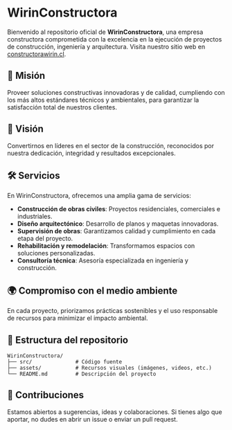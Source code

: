 # WirinConstructora

Bienvenido al repositorio oficial de **WirinConstructora**, una empresa constructora comprometida con la excelencia en la ejecución de proyectos de construcción, ingeniería y arquitectura. Visita nuestro sitio web en [constructorawirin.cl](https://constructorawirin.cl/).

## 🚀 Misión
Proveer soluciones constructivas innovadoras y de calidad, cumpliendo con los más altos estándares técnicos y ambientales, para garantizar la satisfacción total de nuestros clientes.

## 🌟 Visión
Convertirnos en líderes en el sector de la construcción, reconocidos por nuestra dedicación, integridad y resultados excepcionales.

## 🛠️ Servicios
En WirinConstructora, ofrecemos una amplia gama de servicios:

- **Construcción de obras civiles**: Proyectos residenciales, comerciales e industriales.
- **Diseño arquitectónico**: Desarrollo de planos y maquetas innovadoras.
- **Supervisión de obras**: Garantizamos calidad y cumplimiento en cada etapa del proyecto.
- **Rehabilitación y remodelación**: Transformamos espacios con soluciones personalizadas.
- **Consultoría técnica**: Asesoría especializada en ingeniería y construcción.

## 🌍 Compromiso con el medio ambiente
En cada proyecto, priorizamos prácticas sostenibles y el uso responsable de recursos para minimizar el impacto ambiental.

## 📂 Estructura del repositorio

```plaintext
WirinConstructora/
├── src/              # Código fuente
├── assets/           # Recursos visuales (imágenes, videos, etc.)
└── README.md         # Descripción del proyecto
```

## 🤝 Contribuciones

Estamos abiertos a sugerencias, ideas y colaboraciones. Si tienes algo que aportar, no dudes en abrir un issue o enviar un pull request.

